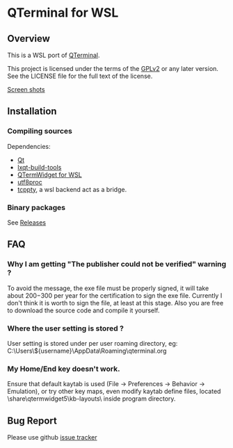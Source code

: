 # QTerminal for WSL

## Overview

This is a WSL port of [QTerminal](https://github.com/lxde/qterminal).

This project is licensed under the terms of the [GPLv2](https://www.gnu.org/licenses/gpl-2.0.en.html) or any later version. See the LICENSE file for the full text of the license.

[Screen shots](https://imgur.com/a/VMXp1)

## Installation

### Compiling sources

Dependencies:

 * [Qt](https://www.qt.io)
 * [lxqt-build-tools](https://github.com/kghost/lxqt-build-tools)
 * [QTermWidget for WSL](https://github.com/kghost/qtermwidget)
 * [utf8proc](https://github.com/kghost/utf8proc)
 * [tcppty](https://github.com/kghost/tcppty), a wsl backend act as a bridge.

### Binary packages

See [Releases](https://github.com/kghost/qterminal/releases)

## FAQ

### Why I am getting "The publisher could not be verified" warning ?

To avoid the message, the exe file must be properly signed, it will take about $200-$300 per year for the certification to sign the exe file. Currently I don't think it is worth to sign the file, at least at this stage. Also you are free to download the source code and compile it yourself.

### Where the user setting is stored ?

User setting is stored under per user roaming directory, eg: C:\\Users\\${username}\\AppData\\Roaming\\qterminal.org

### My Home/End key doesn't work.

Ensure that default kaytab is used (File -> Preferences -> Behavior -> Emulation), or try other key maps, even modify kaytab define files, located \share\qtermwidget5\kb-layouts\ inside program directory.

## Bug Report

Please use github [issue tracker](https://github.com/kghost/qterminal/issues)
